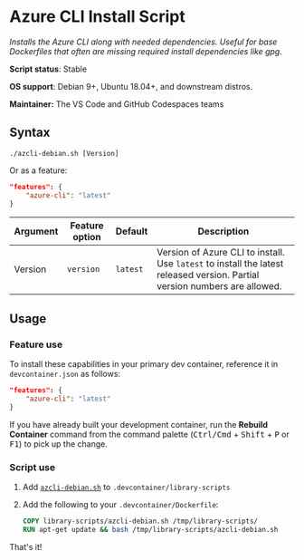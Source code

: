 # Azure CLI Install Script

*Installs the Azure CLI along with needed dependencies. Useful for base Dockerfiles that often are missing required install dependencies like gpg.*

**Script status**: Stable

**OS support**: Debian 9+, Ubuntu 18.04+, and downstream distros.

**Maintainer:** The VS Code and GitHub Codespaces teams

## Syntax

```text
./azcli-debian.sh [Version]
```

Or as a feature:

```json
"features": {
    "azure-cli": "latest"
}
```

|Argument|Feature option|Default|Description|
|--------|--------------|-------|-----------|
|Version|`version`| `latest` | Version of Azure CLI to install. Use `latest` to install the latest released version. Partial version numbers are allowed. |

## Usage

### Feature use

To install these capabilities in your primary dev container, reference it in `devcontainer.json` as follows:

```json
"features": {
    "azure-cli": "latest"
}
```

If you have already built your development container, run the **Rebuild Container** command from the command palette (<kbd>Ctrl/Cmd</kbd> + <kbd>Shift</kbd> + <kbd>P</kbd> or <kbd>F1</kbd>) to pick up the change.

### Script use

1. Add [`azcli-debian.sh`](../azcli-debian.sh) to `.devcontainer/library-scripts`

2. Add the following to your `.devcontainer/Dockerfile`:

    ```Dockerfile
    COPY library-scripts/azcli-debian.sh /tmp/library-scripts/
    RUN apt-get update && bash /tmp/library-scripts/azcli-debian.sh
    ```

That's it!
